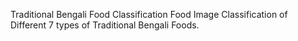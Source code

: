 Traditional Bengali Food Classification
Food Image Classification of Different 7 types of Traditional Bengali Foods.

